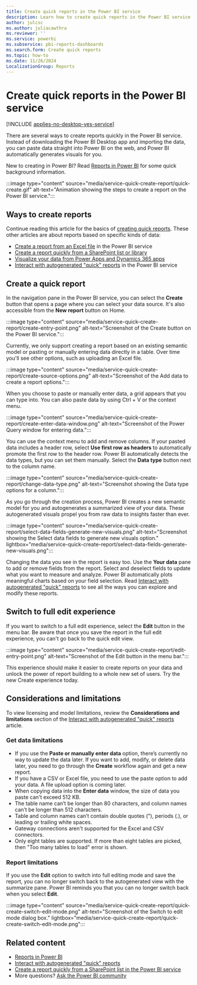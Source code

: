```yaml
---
title: Create quick reports in the Power BI service
description: Learn how to create quick reports in the Power BI service. Paste data straight into Power BI on the web, and Power BI automatically generates visuals for you.
author: julcsc
ms.author: juliacawthra
ms.reviewer: ''
ms.service: powerbi
ms.subservice: pbi-reports-dashboards
ms.search.form: Create quick reports
ms.topic: how-to
ms.date: 11/26/2024
LocalizationGroup: Reports
---
```

# Create quick reports in the Power BI service

[!INCLUDE [applies-no-desktop-yes-service](../includes/applies-no-desktop-yes-service.md)]

There are several ways to create reports quickly in the Power BI service. Instead of downloading the Power BI Desktop app and importing the data, you can paste data straight into Power BI on the web, and Power BI automatically generates visuals for you.

New to creating in Power BI? Read [Reports in Power BI](../consumer/end-user-reports.md) for some quick background information.

:::image type="content" source="media/service-quick-create-report/quick-create.gif" alt-text="Animation showing the steps to create a report on the Power BI service.":::

## Ways to create reports

Continue reading this article for the basics of [creating quick reports](#create-a-quick-report). These other articles are about reports based on specific kinds of data:

- [Create a report from an Excel file](service-report-create-new.md) in the Power BI service
- [Create a report quickly from a SharePoint list or library](service-quick-create-sharepoint-list.md)
- [Visualize your data from Power Apps and Dynamics 365 apps](dynamics-quick-create-report.md)
- [Interact with autogenerated "quick" reports](service-interact-quick-report.md) in the Power BI service

## Create a quick report

In the navigation pane in the Power BI service, you can select the **Create** button that opens a page where you can select your data source. It's also accessible from the **New report** button on Home.

:::image type="content" source="media/service-quick-create-report/create-entry-point.png" alt-text="Screenshot of the Create button on the Power BI service.":::

Currently, we only support creating a report based on an existing semantic model or pasting or manually entering data directly in a table. Over time you'll see other options, such as uploading an Excel file.  

:::image type="content" source="media/service-quick-create-report/create-source-options.png" alt-text="Screenshot of the Add data to create a report options.":::

When you choose to paste or manually enter data, a grid appears that you can type into. You can also paste data by using Ctrl + V or the context menu.

:::image type="content" source="media/service-quick-create-report/create-enter-data-window.png" alt-text="Screenshot of the Power Query window for entering data.":::

You can use the context menu to add and remove columns. If your pasted data includes a header row, select **Use first row as headers** to automatically promote the first row to the header row. Power BI automatically detects the data types, but you can set them manually. Select the **Data type** button next to the column name.

:::image type="content" source="media/service-quick-create-report/change-data-type.png" alt-text="Screenshot showing the Data type options for a column.":::

As you go through the creation process, Power BI creates a new semantic model for you and autogenerates a summarized view of your data. These autogenerated visuals propel you from raw data to insights faster than ever.  

:::image type="content" source="media/service-quick-create-report/select-data-fields-generate-new-visuals.png" alt-text="Screenshot showing the Select data fields to generate new visuals option." lightbox="media/service-quick-create-report/select-data-fields-generate-new-visuals.png":::

Changing the data you see in the report is easy too. Use the **Your data** pane to add or remove fields from the report. Select and deselect fields to update what you want to measure and analyze. Power BI automatically plots meaningful charts based on your field selection. Read [Interact with autogenerated "quick" reports](service-interact-quick-report.md) to see all the ways you can explore and modify these reports.

## Switch to full edit experience

If you want to switch to a full edit experience, select the **Edit** button in the menu bar. Be aware that once you save the report in the full edit experience, you can't go back to the quick edit view.  

:::image type="content" source="media/service-quick-create-report/edit-entry-point.png" alt-text="Screenshot of the Edit button in the menu bar.":::

This experience should make it easier to create reports on your data and unlock the power of report building to a whole new set of users. Try the new Create experience today.

## Considerations and limitations

To view licensing and model limitations, review the **Considerations and limitations** section of the [Interact with autogenerated "quick" reports](service-interact-quick-report.md#considerations-and-limitations) article.

### Get data limitations

- If you use the **Paste or manually enter data** option, there’s currently no way to update the data later. If you want to add, modify, or delete data later, you need to go through the **Create** workflow again and get a new report.  
- If you have a CSV or Excel file, you need to use the paste option to add your data. A file upload option is coming later.
- When copying data into the **Enter data** window, the size of data you paste can't exceed 512 KB.
- The table name can’t be longer than 80 characters, and column names can’t be longer than 512 characters.  
- Table and column names can’t contain double quotes ("), periods (.), or leading or trailing white spaces.
- Gateway connections aren't supported for the Excel and CSV connectors.
- Only eight tables are supported. If more than eight tables are picked, then "Too many tables to load" error is shown.

### Report limitations  

If you use the **Edit** option to switch into full editing mode and save the report, you can no longer switch back to the autogenerated view with the summarize pane. Power BI reminds you that you can no longer switch back when you select **Edit**.  

:::image type="content" source="media/service-quick-create-report/quick-create-switch-edit-mode.png" alt-text="Screenshot of the Switch to edit mode dialog box." lightbox="media/service-quick-create-report/quick-create-switch-edit-mode.png":::

## Related content

* [Reports in Power BI](../consumer/end-user-reports.md)
* [Interact with autogenerated "quick" reports](service-interact-quick-report.md)
* [Create a report quickly from a SharePoint list in the Power BI service](service-quick-create-sharepoint-list.md)
* More questions? [Ask the Power BI community](https://community.powerbi.com/)
